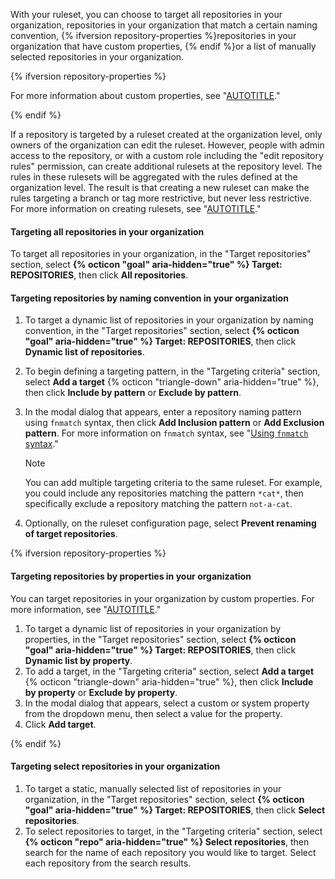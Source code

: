 With your ruleset, you can choose to target all repositories in your organization, repositories in your organization that match a certain naming convention, {% ifversion repository-properties %}repositories in your organization that have custom properties, {% endif %}or a list of manually selected repositories in your organization.

{% ifversion repository-properties %}

For more information about custom properties, see "[AUTOTITLE](/organizations/managing-organization-settings/managing-custom-properties-for-repositories-in-your-organization)."

{% endif %}

If a repository is targeted by a ruleset created at the organization level, only owners of the organization can edit the ruleset. However, people with admin access to the repository, or with a custom role including the "edit repository rules" permission, can create additional rulesets at the repository level. The rules in these rulesets will be aggregated with the rules defined at the organization level. The result is that creating a new ruleset can make the rules targeting a branch or tag more restrictive, but never less restrictive. For more information on creating rulesets, see "[AUTOTITLE](/repositories/configuring-branches-and-merges-in-your-repository/managing-rulesets/about-rulesets)."

#### Targeting all repositories in your organization

To target all repositories in your organization, in the "Target repositories" section, select **{% octicon "goal" aria-hidden="true" %} Target: REPOSITORIES**, then click **All repositories**.

#### Targeting repositories by naming convention in your organization

1. To target a dynamic list of repositories in your organization by naming convention, in the "Target repositories" section, select **{% octicon "goal" aria-hidden="true" %} Target: REPOSITORIES**, then click **Dynamic list of repositories**.
1. To begin defining a targeting pattern, in the "Targeting criteria" section, select **Add a target** {% octicon "triangle-down" aria-hidden="true" %}, then click **Include by pattern** or **Exclude by pattern**.
1. In the modal dialog that appears, enter a repository naming pattern using `fnmatch` syntax, then click **Add Inclusion pattern** or **Add Exclusion pattern**. For more information on `fnmatch` syntax, see "[Using `fnmatch` syntax](#using-fnmatch-syntax)."

   > [!NOTE]
   > You can add multiple targeting criteria to the same ruleset. For example, you could include any repositories matching the pattern `*cat*`, then specifically exclude a repository matching the pattern `not-a-cat`.

1. Optionally, on the ruleset configuration page, select **Prevent renaming of target repositories**.

{% ifversion repository-properties %}

#### Targeting repositories by properties in your organization

You can target repositories in your organization by custom properties. For more information, see "[AUTOTITLE](/organizations/managing-organization-settings/managing-custom-properties-for-repositories-in-your-organization)."

1. To target a dynamic list of repositories in your organization by properties, in the "Target repositories" section, select **{% octicon "goal" aria-hidden="true" %} Target: REPOSITORIES**, then click **Dynamic list by property**.
1. To add a target, in the "Targeting criteria" section, select **Add a target** {% octicon "triangle-down" aria-hidden="true" %}, then click **Include by property** or **Exclude by property**.
1. In the modal dialog that appears, select a custom or system property from the dropdown menu, then select a value for the property.
1. Click **Add target**.

{% endif %}

#### Targeting select repositories in your organization

1. To target a static, manually selected list of repositories in your organization, in the "Target repositories" section, select **{% octicon "goal" aria-hidden="true" %} Target: REPOSITORIES**, then click **Select repositories**.
1. To select repositories to target, in the "Targeting criteria" section, select **{% octicon "repo" aria-hidden="true" %} Select repositories**, then search for the name of each repository you would like to target. Select each repository from the search results.
